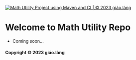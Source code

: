 [![Math Utility Project using Maven and CI | © 2023 giáo.làng](https://github.com/doit-now/math-util-mvn-se1744/actions/workflows/math-util-ci.yml/badge.svg)](https://github.com/doit-now/math-util-mvn-se1744/actions/workflows/math-util-ci.yml)

# Welcome to Math Utility Repo

* Coming soon...

#### Copyright &#169; 2023 giáo.làng